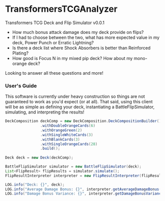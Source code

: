 # TransformersTCGAnalyzer
Transformers TCG Deck and Flip Simulator v0.0.1

* How much bonus attack damage does my deck provide on flips?
* If I had to choose between the two, what has more expected value in my deck, Power Punch or Erratic Lightning?
* Is there a deck list where Shock Absorbers is better than Reinforced Plating?
* How good is Focus N in my mixed pip deck? How about my mono-orange deck?

Looking to answer all these questions and more!

### User's Guide

This software is currently under heavy construction so things are not guaranteed to work as you'd expect (or at all). That said, using this client will be as simple as defining your deck, instantiating a BattleFlipSimulator, simulating, and interpreting the results!

```java
DeckComposition deckComp = new DeckComposition.DeckCompositionBuilder()
                .withDoubleOrangeCards(6)
                .withOrangeGreen(2)
                .withSingleWhiteCards(3)
                .withBlankCards(3)
                .withSingleOrangeCards(28)
                .build();
        
Deck deck = new Deck(deckComp);

BattleFlipSimulator simulator = new BattleFlipSimulator(deck);
List<FlipResult> flipResults = simulator.simulate();
FlipResultInterpreter interpreter = new FlipResultInterpreter(flipResults);

LOG.info("Deck: {}", deck);
LOG.info("Average Damage Bonus: {}", interpreter.getAverageDamageBonus());
LOG.info("Damage Bonus Variance: {}", interpreter.getDamageBonusVariance());
```

